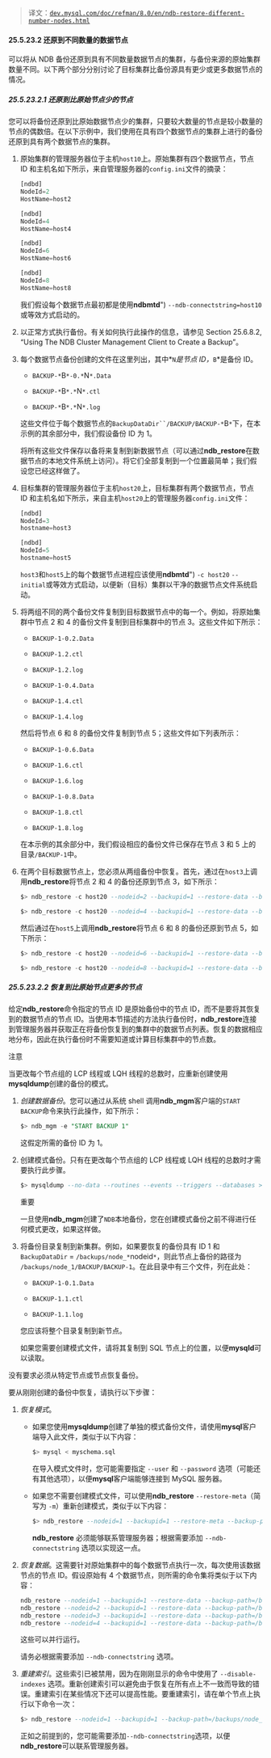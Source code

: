 > 译文：[`dev.mysql.com/doc/refman/8.0/en/ndb-restore-different-number-nodes.html`](https://dev.mysql.com/doc/refman/8.0/en/ndb-restore-different-number-nodes.html)

#### 25.5.23.2 还原到不同数量的数据节点

可以将从 NDB 备份还原到具有不同数量数据节点的集群，与备份来源的原始集群数量不同。以下两个部分分别讨论了目标集群比备份源具有更少或更多数据节点的情况。

##### 25.5.23.2.1 还原到比原始节点少的节点

您可以将备份还原到比原始数据节点少的集群，只要较大数量的节点是较小数量的节点的偶数倍。在以下示例中，我们使用在具有四个数据节点的集群上进行的备份还原到具有两个数据节点的集群。

1.  原始集群的管理服务器位于主机`host10`上。原始集群有四个数据节点，节点 ID 和主机名如下所示，来自管理服务器的`config.ini`文件的摘录：

    ```sql
    [ndbd]
    NodeId=2
    HostName=host2

    [ndbd]
    NodeId=4
    HostName=host4

    [ndbd]
    NodeId=6
    HostName=host6

    [ndbd]
    NodeId=8
    HostName=host8
    ```

    我们假设每个数据节点最初都是使用**ndbmtd**") `--ndb-connectstring=host10`或等效方式启动的。

1.  以正常方式执行备份。有关如何执行此操作的信息，请参见 Section 25.6.8.2, “Using The NDB Cluster Management Client to Create a Backup”。

1.  每个数据节点备份创建的文件在这里列出，其中*`N`*是节点 ID，*`B`*是备份 ID。

    +   `BACKUP-*`B`*-0.*`N`*.Data`

    +   `BACKUP-*`B`*.*`N`*.ctl`

    +   `BACKUP-*`B`*.*`N`*.log`

    这些文件位于每个数据节点的`BackupDataDir``/BACKUP/BACKUP-*`B`*`下，在本示例的其余部分中，我们假设备份 ID 为 1。

    将所有这些文件保存以备将来复制到新数据节点（可以通过**ndb_restore**在数据节点的本地文件系统上访问）。将它们全部复制到一个位置最简单；我们假设您已经这样做了。

1.  目标集群的管理服务器位于主机`host20`上，目标集群有两个数据节点，节点 ID 和主机名如下所示，来自主机`host20`上的管理服务器`config.ini`文件：

    ```sql
    [ndbd]
    NodeId=3
    hostname=host3

    [ndbd]
    NodeId=5
    hostname=host5
    ```

    `host3`和`host5`上的每个数据节点进程应该使用**ndbmtd**") `-c host20` `--initial`或等效方式启动，以便新（目标）集群以干净的数据节点文件系统启动。

1.  将两组不同的两个备份文件复制到目标数据节点中的每一个。例如，将原始集群中节点 2 和 4 的备份文件复制到目标集群中的节点 3。这些文件如下所示：

    +   `BACKUP-1-0.2.Data`

    +   `BACKUP-1.2.ctl`

    +   `BACKUP-1.2.log`

    +   `BACKUP-1-0.4.Data`

    +   `BACKUP-1.4.ctl`

    +   `BACKUP-1.4.log`

    然后将节点 6 和 8 的备份文件复制到节点 5；这些文件如下列表所示：

    +   `BACKUP-1-0.6.Data`

    +   `BACKUP-1.6.ctl`

    +   `BACKUP-1.6.log`

    +   `BACKUP-1-0.8.Data`

    +   `BACKUP-1.8.ctl`

    +   `BACKUP-1.8.log`

    在本示例的其余部分中，我们假设相应的备份文件已保存在节点 3 和 5 上的目录`/BACKUP-1`中。

1.  在两个目标数据节点上，您必须从两组备份中恢复。首先，通过在`host3`上调用**ndb_restore**将节点 2 和 4 的备份还原到节点 3，如下所示：

    ```sql
    $> ndb_restore -c host20 --nodeid=2 --backupid=1 --restore-data --backup-path=/BACKUP-1

    $> ndb_restore -c host20 --nodeid=4 --backupid=1 --restore-data --backup-path=/BACKUP-1
    ```

    然后通过在`host5`上调用**ndb_restore**将节点 6 和 8 的备份还原到节点 5，如下所示：

    ```sql
    $> ndb_restore -c host20 --nodeid=6 --backupid=1 --restore-data --backup-path=/BACKUP-1

    $> ndb_restore -c host20 --nodeid=8 --backupid=1 --restore-data --backup-path=/BACKUP-1
    ```

##### 25.5.23.2.2 恢复到比原始节点更多的节点

给定**ndb_restore**命令指定的节点 ID 是原始备份中的节点 ID，而不是要将其恢复到的数据节点的节点 ID。当使用本节描述的方法执行备份时，**ndb_restore**连接到管理服务器并获取正在将备份恢复到的集群中的数据节点列表。恢复的数据相应地分布，因此在执行备份时不需要知道或计算目标集群中的节点数。

注意

当更改每个节点组的 LCP 线程或 LQH 线程的总数时，应重新创建使用**mysqldump**创建的备份的模式。

1.  *创建数据备份*。您可以通过从系统 shell 调用**ndb_mgm**客户端的`START BACKUP`命令来执行此操作，如下所示：

    ```sql
    $> ndb_mgm -e "START BACKUP 1"
    ```

    这假定所需的备份 ID 为 1。

1.  创建模式备份。只有在更改每个节点组的 LCP 线程或 LQH 线程的总数时才需要执行此步骤。

    ```sql
    $> mysqldump --no-data --routines --events --triggers --databases > myschema.sql
    ```

    重要

    一旦使用**ndb_mgm**创建了`NDB`本地备份，您在创建模式备份之前不得进行任何模式更改，如果这样做。

1.  将备份目录复制到新集群。例如，如果要恢复的备份具有 ID 1 和 `BackupDataDir` = `/backups/node_*`nodeid`*`，则此节点上备份的路径为 `/backups/node_1/BACKUP/BACKUP-1`。在此目录中有三个文件，列在此处：

    +   `BACKUP-1-0.1.Data`

    +   `BACKUP-1.1.ctl`

    +   `BACKUP-1.1.log`

    您应该将整个目录复制到新节点。

    如果您需要创建模式文件，请将其复制到 SQL 节点上的位置，以便**mysqld**可以读取。

没有要求必须从特定节点或节点恢复备份。

要从刚刚创建的备份中恢复，请执行以下步骤：

1.  *恢复模式*。

    +   如果您使用**mysqldump**创建了单独的模式备份文件，请使用**mysql**客户端导入此文件，类似于以下内容：

        ```sql
        $> mysql < myschema.sql
        ```

        在导入模式文件时，您可能需要指定 `--user` 和 `--password` 选项（可能还有其他选项），以便**mysql**客户端能够连接到 MySQL 服务器。

    +   如果您不需要创建模式文件，可以使用**ndb_restore** `--restore-meta`（简写为 `-m`）重新创建模式，类似于以下内容：

        ```sql
        $> ndb_restore --nodeid=1 --backupid=1 --restore-meta --backup-path=/backups/node_1/BACKUP/BACKUP-1
        ```

        **ndb_restore** 必须能够联系管理服务器；根据需要添加 `--ndb-connectstring` 选项以实现这一点。

1.  *恢复数据*。这需要针对原始集群中的每个数据节点执行一次，每次使用该数据节点的节点 ID。假设原始有 4 个数据节点，则所需的命令集将类似于以下内容：

    ```sql
    ndb_restore --nodeid=1 --backupid=1 --restore-data --backup-path=/backups/node_1/BACKUP/BACKUP-1 --disable-indexes
    ndb_restore --nodeid=2 --backupid=1 --restore-data --backup-path=/backups/node_2/BACKUP/BACKUP-1 --disable-indexes
    ndb_restore --nodeid=3 --backupid=1 --restore-data --backup-path=/backups/node_3/BACKUP/BACKUP-1 --disable-indexes
    ndb_restore --nodeid=4 --backupid=1 --restore-data --backup-path=/backups/node_4/BACKUP/BACKUP-1 --disable-indexes
    ```

    这些可以并行运行。

    请务必根据需要添加 `--ndb-connectstring` 选项。

1.  *重建索引*。这些索引已被禁用，因为在刚刚显示的命令中使用了 `--disable-indexes` 选项。重新创建索引可以避免由于恢复在所有点上不一致而导致的错误。重建索引在某些情况下还可以提高性能。要重建索引，请在单个节点上执行以下命令一次：

    ```sql
    $> ndb_restore --nodeid=1 --backupid=1 --backup-path=/backups/node_1/BACKUP/BACKUP-1 --rebuild-indexes
    ```

    正如之前提到的，您可能需要添加`--ndb-connectstring`选项，以便**ndb_restore**可以联系管理服务器。
